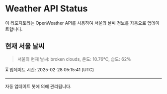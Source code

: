 
# Weather API Status

이 리포지토리는 OpenWeather API를 사용하여 서울의 날씨 정보를 자동으로 업데이트합니다.

## 현재 서울 날씨
> 서울의 현재 날씨: broken clouds, 온도: 10.76°C, 습도: 62%

⏳ 업데이트 시간: 2025-02-28 05:15:41 (UTC)

---
자동 업데이트 봇에 의해 관리됩니다.
